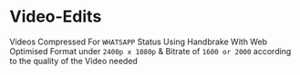 # Video-Edits

Videos Compressed For `WHATSAPP` Status Using Handbrake With Web Optimised Format under `2400p x 1080p`
& Bitrate of `1600 or 2000` according to the quality of the
Video needed

